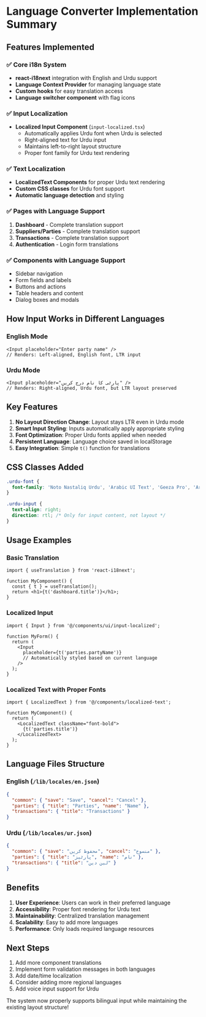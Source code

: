 # Language Converter Implementation Summary

## Features Implemented

### ✅ Core i18n System
- **react-i18next** integration with English and Urdu support
- **Language Context Provider** for managing language state
- **Custom hooks** for easy translation access
- **Language switcher component** with flag icons

### ✅ Input Localization
- **Localized Input Component** (`input-localized.tsx`)
  - Automatically applies Urdu font when Urdu is selected
  - Right-aligned text for Urdu input
  - Maintains left-to-right layout structure
  - Proper font family for Urdu text rendering

### ✅ Text Localization
- **LocalizedText Components** for proper Urdu text rendering
- **Custom CSS classes** for Urdu font support
- **Automatic language detection** and styling

### ✅ Pages with Language Support
1. **Dashboard** - Complete translation support
2. **Suppliers/Parties** - Complete translation support  
3. **Transactions** - Complete translation support
4. **Authentication** - Login form translations

### ✅ Components with Language Support
- Sidebar navigation
- Form fields and labels
- Buttons and actions
- Table headers and content
- Dialog boxes and modals

## How Input Works in Different Languages

### English Mode
```tsx
<Input placeholder="Enter party name" />
// Renders: Left-aligned, English font, LTR input
```

### Urdu Mode  
```tsx
<Input placeholder="پارٹی کا نام درج کریں" />
// Renders: Right-aligned, Urdu font, but LTR layout preserved
```

## Key Features

1. **No Layout Direction Change**: Layout stays LTR even in Urdu mode
2. **Smart Input Styling**: Inputs automatically apply appropriate styling
3. **Font Optimization**: Proper Urdu fonts applied when needed
4. **Persistent Language**: Language choice saved in localStorage
5. **Easy Integration**: Simple `t()` function for translations

## CSS Classes Added

```css
.urdu-font {
  font-family: 'Noto Nastaliq Urdu', 'Arabic UI Text', 'Geeza Pro', 'Arabic Typesetting', 'Tahoma', sans-serif;
}

.urdu-input {
  text-align: right;
  direction: rtl; /* Only for input content, not layout */
}
```

## Usage Examples

### Basic Translation
```tsx
import { useTranslation } from 'react-i18next';

function MyComponent() {
  const { t } = useTranslation();
  return <h1>{t('dashboard.title')}</h1>;
}
```

### Localized Input
```tsx
import { Input } from '@/components/ui/input-localized';

function MyForm() {
  return (
    <Input 
      placeholder={t('parties.partyName')}
      // Automatically styled based on current language
    />
  );
}
```

### Localized Text with Proper Fonts
```tsx
import { LocalizedText } from '@/components/localized-text';

function MyComponent() {
  return (
    <LocalizedText className="font-bold">
      {t('parties.title')}
    </LocalizedText>
  );
}
```

## Language Files Structure

### English (`/lib/locales/en.json`)
```json
{
  "common": { "save": "Save", "cancel": "Cancel" },
  "parties": { "title": "Parties", "name": "Name" },
  "transactions": { "title": "Transactions" }
}
```

### Urdu (`/lib/locales/ur.json`)
```json
{
  "common": { "save": "محفوظ کریں", "cancel": "منسوخ" },
  "parties": { "title": "پارٹیز", "name": "نام" },
  "transactions": { "title": "لین دین" }
}
```

## Benefits

1. **User Experience**: Users can work in their preferred language
2. **Accessibility**: Proper font rendering for Urdu text
3. **Maintainability**: Centralized translation management
4. **Scalability**: Easy to add more languages
5. **Performance**: Only loads required language resources

## Next Steps

1. Add more component translations
2. Implement form validation messages in both languages
3. Add date/time localization
4. Consider adding more regional languages
5. Add voice input support for Urdu

The system now properly supports bilingual input while maintaining the existing layout structure!
